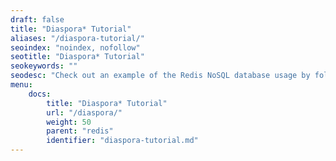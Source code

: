 ```yaml
---
draft: false
title: "Diaspora* Tutorial"
aliases: "/diaspora-tutorial/"
seoindex: "noindex, nofollow"
seotitle: "Diaspora* Tutorial"
seokeywords: ""
seodesc: "Check out an example of the Redis NoSQL database usage by following a tutorial for the Diaspora* social network installation and configuration."
menu:
    docs:
        title: "Diaspora* Tutorial"
        url: "/diaspora/"
        weight: 50
        parent: "redis"
        identifier: "diaspora-tutorial.md"
---
```

